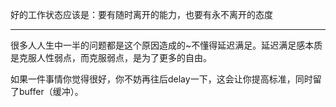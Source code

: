 
好的工作状态应该是：要有随时离开的能力，也要有永不离开的态度

---

很多人人生中一半的问题都是这个原因造成的~不懂得延迟满足。延迟满足感本质是克服人性弱点，而克服弱点，是为了更多的自由。

如果一件事情你觉得很好，你不妨再往后delay一下，这会让你提高标准，同时留了buffer（缓冲）。